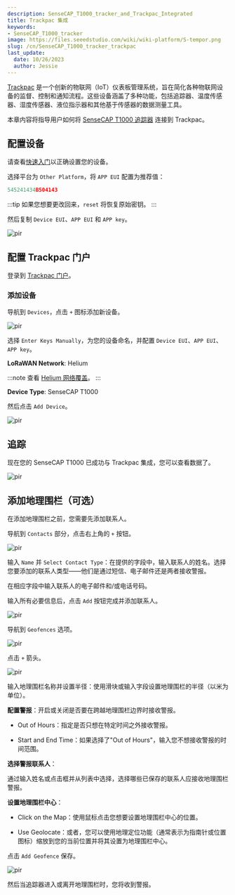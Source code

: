 ```yaml
---
description: SenseCAP_T1000_tracker_and_Trackpac_Integrated
title: Trackpac 集成
keywords:
- SenseCAP_T1000_tracker
image: https://files.seeedstudio.com/wiki/wiki-platform/S-tempor.png
slug: /cn/SenseCAP_T1000_tracker_trackpac
last_update:
  date: 10/26/2023
  author: Jessie
---
```


[Trackpac](https://trackpac.io/) 是一个创新的物联网（IoT）仪表板管理系统，旨在简化各种物联网设备的监督、控制和通知流程。这些设备涵盖了多种功能，包括追踪器、温度传感器、湿度传感器、液位指示器和其他基于传感器的数据测量工具。

本章内容将指导用户如何将 [SenseCAP T1000 追踪器](https://www.seeedstudio.com/SenseCAP-Card-Tracker-T1000-A-p-5697.html) 连接到 Trackpac。


## 配置设备

请查看[快速入门](https://wiki.seeedstudio.com/cn/Get_Started_with_SenseCAP_T1000_tracker/)以正确设置您的设备。

选择平台为 `Other Platform`，将 `APP EUI` 配置为推荐值：
```cpp 
545241434B504143
```

:::tip
如果您想要更改回来，`reset` 将恢复原始密钥。
:::

然后复制 `Device EUI`、`APP EUI` 和 `APP key`。

<p style={{textAlign: 'center'}}><img src="https://files.seeedstudio.com/wiki/SenseCAP/Tracker/trackpac.png" alt="pir" width={300} height="auto" /></p>


## 配置 Trackpac 门户


登录到 [Trackpac 门户](https://v2.trackpac.io)。

### 添加设备

导航到 `Devices`，点击 `+` 图标添加新设备。


<p style={{textAlign: 'center'}}><img src="https://files.seeedstudio.com/wiki/SenseCAP/Tracker/add-device-trackpac.png" alt="pir" width={800} height="auto" /></p>

选择 `Enter Keys Manually`，为您的设备命名，并配置 `Device EUI`、`APP EUI`、`APP key`。

**LoRaWAN Network**: Helium

:::note
查看 [Helium 网络覆盖](https://explorer.helium.com/)。
:::

**Device Type**: SenseCAP T1000

然后点击 `Add Device`。

<p style={{textAlign: 'center'}}><img src="https://files.seeedstudio.com/wiki/SenseCAP/Tracker/add-trackpac.png" alt="pir" width={800} height="auto" /></p>


## 追踪

现在您的 SenseCAP T1000 已成功与 Trackpac 集成，您可以查看数据了。

<p style={{textAlign: 'center'}}><img src="https://files.seeedstudio.com/wiki/SenseCAP/Tracker/check-trackpac.png" alt="pir" width={800} height="auto" /></p>


## 添加地理围栏（可选）


在添加地理围栏之前，您需要先添加联系人。

导航到 `Contacts` 部分，点击右上角的 `+` 按钮。

<p style={{textAlign: 'center'}}><img src="https://files.seeedstudio.com/wiki/SenseCAP/Tracker/contact1.png" alt="pir" width={800} height="auto" /></p>

输入 `Name` 并 `Select Contact Type`：在提供的字段中，输入联系人的姓名。选择您要添加的联系人类型——他们是通过短信、电子邮件还是两者接收警报。

在相应字段中输入联系人的电子邮件和/或电话号码。

输入所有必要信息后，点击 `Add` 按钮完成并添加联系人。

<p style={{textAlign: 'center'}}><img src="https://files.seeedstudio.com/wiki/SenseCAP/Tracker/contact2.png" alt="pir" width={800} height="auto" /></p>

导航到 `Geofences` 选项。

<p style={{textAlign: 'center'}}><img src="https://files.seeedstudio.com/wiki/SenseCAP/Tracker/geofence1.png" alt="pir" width={800} height="auto" /></p>


点击 `+` 箭头。

<p style={{textAlign: 'center'}}><img src="https://files.seeedstudio.com/wiki/SenseCAP/Tracker/geofence2.png" alt="pir" width={800} height="auto" /></p>


输入地理围栏名称并设置半径：使用滑块或输入字段设置地理围栏的半径（以米为单位）。

**配置警报**：开启或关闭是否要在跨越地理围栏边界时接收警报。

* Out of Hours：指定是否只想在特定时间之外接收警报。

* Start and End Time：如果选择了"Out of Hours"，输入您不想接收警报的时间范围。

**选择警报联系人**：

通过输入姓名或点击框并从列表中选择，选择哪些已保存的联系人应接收地理围栏警报。

**设置地理围栏中心**：

* Click on the Map：使用鼠标点击您想要设置地理围栏中心的位置。

* Use Geolocate：或者，您可以使用地理定位功能（通常表示为指南针或位置图标）缩放到您的当前位置并将其设置为地理围栏中心。

点击 `Add Geofence` 保存。
<p style={{textAlign: 'center'}}><img src="https://files.seeedstudio.com/wiki/SenseCAP/Tracker/geofence3.png" alt="pir" width={800} height="auto" /></p>


然后当追踪器进入或离开地理围栏时，您将收到警报。